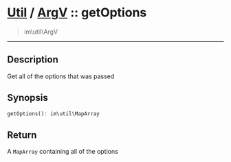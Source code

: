 # [Util](Util.md) / [ArgV](Util-ArgV.md) :: getOptions
 > im\util\ArgV
____

## Description
Get all of the options that was passed

## Synopsis
```php
getOptions(): im\util\MapArray
```

## Return
A `MapArray` containing all of the options

